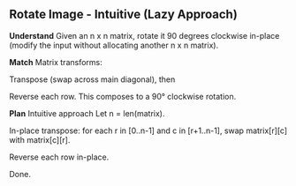 ## Rotate Image - Intuitive (Lazy Approach)
**Understand**
Given an n x n matrix, rotate it 90 degrees clockwise in-place (modify the input without allocating another n x n matrix).

**Match**
Matrix transforms:

Transpose (swap across main diagonal), then

Reverse each row.
This composes to a 90° clockwise rotation.

**Plan**
Intuitive approach
Let n = len(matrix).

In-place transpose: for each r in [0..n-1] and c in [r+1..n-1], swap matrix[r][c] with matrix[c][r].

Reverse each row in-place.

Done.